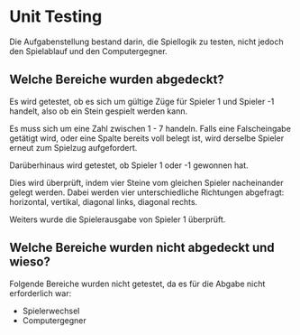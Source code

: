 # Unit Testing
Die Aufgabenstellung bestand darin, die Spiellogik zu testen, nicht 
jedoch den Spielablauf und den Computergegner.

## Welche Bereiche wurden abgedeckt?
Es wird getestet, ob es sich um gültige Züge für Spieler 1 und Spieler -1 
handelt, also ob ein Stein gespielt werden kann.
<p>Es muss sich um eine Zahl zwischen 1 - 7 handeln. Falls eine 
Falscheingabe getätigt wird, oder eine Spalte bereits voll belegt ist, 
wird derselbe Spieler erneut zum Spielzug aufgefordert.</p>
<p>Darüberhinaus wird getestet, ob Spieler 1 oder -1 gewonnen hat.</p>
<p>Dies wird überprüft, indem vier Steine vom gleichen Spieler 
nacheinander gelegt werden. Dabei werden vier unterschiedliche 
Richtungen abgefragt: horizontal, vertikal, diagonal links, diagonal
rechts.</p>
<p>Weiters wurde die Spielerausgabe von Spieler 1 überprüft.</p>

## Welche Bereiche wurden nicht abgedeckt und wieso?
Folgende Bereiche wurden nicht getestet, da es für die Abgabe nicht 
erforderlich war:
<ul>
<li>Spielerwechsel</li>
<li>Computergegner</li>
</ul>
